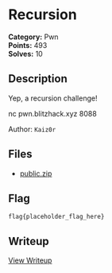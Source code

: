 # Recursion

**Category:** Pwn  
**Points:** 493  
**Solves:** 10  

## Description

Yep, a recursion challenge!

nc pwn.blitzhack.xyz 8088

Author: `Kaiz0r`

## Files

- [public.zip](https://github.com/1nv1sibl3/BlitzCTF-2025/blob/main/files/9452e9edaf7c877288a2eb5c81730009/public.zip)

## Flag

```
flag{placeholder_flag_here}
```

## Writeup

[View Writeup](https://github.com/1nv1sibl3/BlitzCTF-2025/blob/main/writeups/Recursion_writeup.md)
